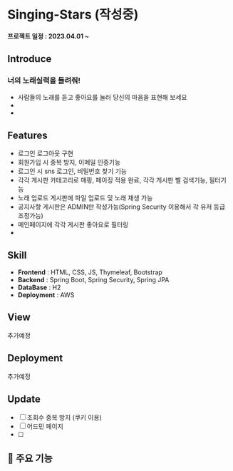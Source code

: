 # Singing-Stars (작성중)
#### 프로젝트 일정 : 2023.04.01 ~

## Introduce
### 너의 노래실력을 들려줘!

* 사람들의 노래를 듣고 좋아요를 눌러 당신의 마음을 표현해 보세요
* 
* 

## Features

* 로그인 로그아웃 구현 
* 회원가입 시 중복 방지, 이메일 인증기능
* 로그인 시 sns 로그인, 비밀번호 찾기 기능
* 각각 게시판 카테고리로 매핑, 페이징 적용 완료, 각각 게시판 별 검색기능, 필터기능
* 노래 업로드 게시판에 파일 업로드 및 노래 재생 가능
* 공지사항 게시판은 ADMIN만 작성가능(Spring Security 이용해서 각 유저 등급 조정가능)
* 메인페이지에 각각 게시판 좋아요로 필터링
* 



## Skill

* **Frontend** : HTML, CSS, JS, Thymeleaf, Bootstrap 
* **Backend** : Spring Boot, Spring Security, Spring JPA
* **DataBase** : H2
* **Deployment** : AWS

## View
추가예정
## Deployment
추가예정
## Update
- [ ] 조회수 중복 방지 (쿠키 이용)
- [ ] 어드민 페이지
- [ ] 



## 📌 주요 기능


